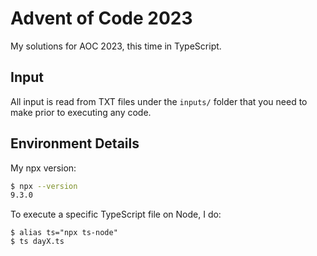# Advent of Code 2023

My solutions for AOC 2023, this time in TypeScript.

## Input
All input is read from TXT files under the `inputs/` folder that you need to make prior to executing any code.

## Environment Details

My npx version:
```bash
$ npx --version
9.3.0
```

To execute a specific TypeScript file on Node, I do:
```
$ alias ts="npx ts-node"
$ ts dayX.ts
```